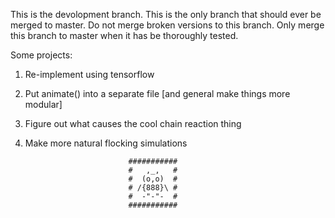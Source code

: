 
This is the devolopment branch.  This is the only branch that should ever be merged to master.  Do not merge broken versions to this branch.  Only merge this branch to master when it has be thoroughly tested.

Some projects:

1) Re-implement using tensorflow
2) Put animate() into a separate file [and general make things more modular]
3) Figure out what causes the cool chain reaction thing
4) Make more natural flocking simulations
   
                         
                              ###########
                              #   ,_,   #
                              #  (o,o)  #
                              # /{888}\ #
                              #  -"-"-  # 
                              ###########
